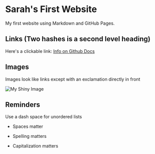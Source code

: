 # Sarah's First Website 

My first website using Markdown and GitHub Pages.

## Links (Two hashes is a second level heading)

Here's a clickable link: [Info on Github Docs]([https://docs.github.com/en/get-started/learning-about-github/githubs-plans])

## Images

Images look like links except with an exclamation directly in front

![My Shiny Image](https://raw.githubusercontent.com/denisecase/pyshiny-penguins-dashboard-express/main/images/LocalAppRunning.JPG)

## Reminders

Use a dash space for unordered lists

- Spaces matter

- Spelling matters

- Capitalization matters

